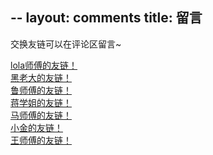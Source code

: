 --
layout: comments
title: 留言
---
交换友链可以在评论区留言~

<a href='http://lola39.cn'>lola师傅的友链！</a>
<br>
<a href='https://absolute-field.github.io'>黑老大的友链！</a>
<br>
<a href='http://www.const27.com'>鲁师傅的友链！</a>
<br>
<a href='http://0xc4m3l.club'>蒋学姐的友链！</a>
<br>
<a href='https://www.afkl.ml'>马师傅的友链！</a>
<br>
<a href='http://39.106.144.160/'>小金的友链！</a>
<br>
<a href='http://106.75.101.193/'>王师傅的友链！</a>
<br>